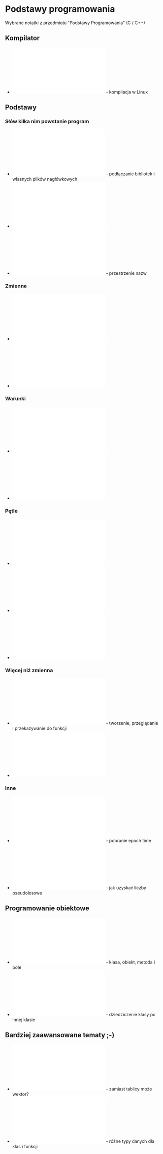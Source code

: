 # Podstawy programowania

Wybrane notatki z przedmiotu "Podstawy Programowania" (C / C++)

## Kompilator

* ![Kompilacja w g++](g++.md) - kompilacja w Linux

## Podstawy

### Słów kilka nim powstanie program 
* ![Dyrektywa include](include.md) - podłączanie bibliotek i własnych plików nagłówkowych
* ![Dyrektywa define](define.md)
* ![Czym jest namespace std](std.md) - przestrzenie nazw

### Zmienne 
* ![Zmienna i typy zmiennych](zmienna.md)
* ![Wskaźniki](wskazniki.md) 

### Warunki 
* ![Instrukcja warunkowa if](if.md)
* ![Algebra Boolea w kontekście instrukcji warunkowych](algebra_boolea.md) 

### Pętle
* ![Pętla for](for.md)
* ![Pętla while](while.md) 
* ![Pętla do while](dowhile.md)

### Więcej niż zmienna  
* ![Tablice i macierze](tablice.md) - tworzenie, przeglądanie i przekazywanie do funkcji
* ![Struktura](struktura.md) 

### Inne
* ![Pobieranie czasu Unix](epoch_time.md) - pobranie epoch time
* ![Liczby pseudolosowe](liczby_pseudolosowe.md) - jak uzyskać liczby pseudolosowe


## Programowanie obiektowe

* ![Obiekt](obiekt.md) - klasa, obiekt, metoda i pole
* ![Dziedziczenie](obiekt_dziedziczenie.md) - dziedziczenie klasy po innej klasie

## Bardziej zaawansowane tematy ;-)

* ![Wektor](wektor.md) - zamiast tablicy może wektor?
* ![Template](template.md) - różne typy danych dla klas i funkcji


